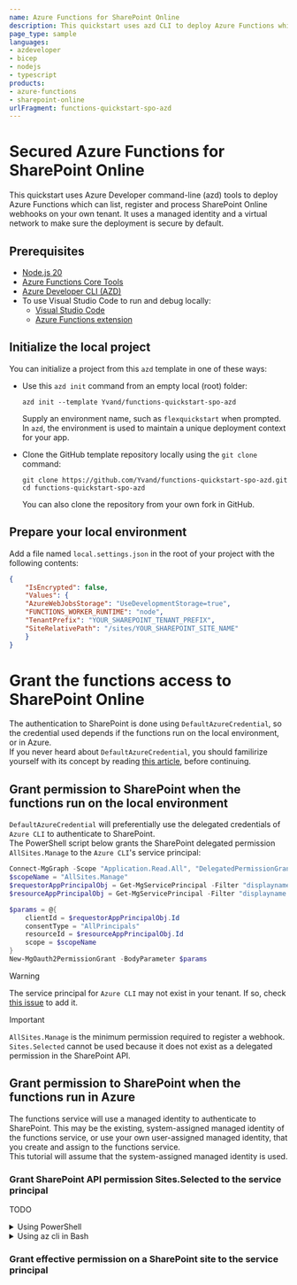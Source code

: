 ```yaml
---
name: Azure Functions for SharePoint Online
description: This quickstart uses azd CLI to deploy Azure Functions which can connect to your own SharePoint Online tenant.
page_type: sample
languages:
- azdeveloper
- bicep
- nodejs
- typescript
products:
- azure-functions
- sharepoint-online
urlFragment: functions-quickstart-spo-azd
---
```


# Secured Azure Functions for SharePoint Online

This quickstart uses Azure Developer command-line (azd) tools to deploy Azure Functions which can list, register and process SharePoint Online webhooks on your own tenant. It uses a managed identity and a virtual network to make sure the deployment is secure by default.

## Prerequisites

+ [Node.js 20](https://www.nodejs.org/)
+ [Azure Functions Core Tools](https://learn.microsoft.com/azure/azure-functions/functions-run-local?pivots=programming-language-typescript#install-the-azure-functions-core-tools)
+ [Azure Developer CLI (AZD)](https://learn.microsoft.com/azure/developer/azure-developer-cli/install-azd)
+ To use Visual Studio Code to run and debug locally:
  + [Visual Studio Code](https://code.visualstudio.com/)
  + [Azure Functions extension](https://marketplace.visualstudio.com/items?itemName=ms-azuretools.vscode-azurefunctions)

## Initialize the local project

You can initialize a project from this `azd` template in one of these ways:

+ Use this `azd init` command from an empty local (root) folder:


    ```shell
    azd init --template Yvand/functions-quickstart-spo-azd
    ```

    Supply an environment name, such as `flexquickstart` when prompted. In `azd`, the environment is used to maintain a unique deployment context for your app.

+ Clone the GitHub template repository locally using the `git clone` command:

    ```shell
    git clone https://github.com/Yvand/functions-quickstart-spo-azd.git
    cd functions-quickstart-spo-azd
    ```

    You can also clone the repository from your own fork in GitHub.

## Prepare your local environment

Add a file named `local.settings.json` in the root of your project with the following contents:

```json
{
    "IsEncrypted": false,
    "Values": {
    "AzureWebJobsStorage": "UseDevelopmentStorage=true",
    "FUNCTIONS_WORKER_RUNTIME": "node",
    "TenantPrefix": "YOUR_SHAREPOINT_TENANT_PREFIX",
    "SiteRelativePath": "/sites/YOUR_SHAREPOINT_SITE_NAME"
    }
}
```

# Grant the functions access to SharePoint Online

The authentication to SharePoint is done using `DefaultAzureCredential`, so the credential used depends if the functions run on the local environment, or in Azure.  
If you never heard about `DefaultAzureCredential`, you should familirize yourself with its concept by reading [this article](https://aka.ms/azsdk/js/identity/credential-chains#use-defaultazurecredential-for-flexibility), before continuing.

## Grant permission to SharePoint when the functions run on the local environment

`DefaultAzureCredential` will preferentially use the delegated credentials of `Azure CLI` to authenticate to SharePoint.  
The PowerShell script below grants the SharePoint delegated permission `AllSites.Manage` to the `Azure CLI`'s service principal:

```powershell
Connect-MgGraph -Scope "Application.Read.All", "DelegatedPermissionGrant.ReadWrite.All"
$scopeName = "AllSites.Manage"
$requestorAppPrincipalObj = Get-MgServicePrincipal -Filter "displayname eq 'Microsoft Azure CLI'"
$resourceAppPrincipalObj = Get-MgServicePrincipal -Filter "displayname eq 'Office 365 SharePoint Online'"

$params = @{
	clientId = $requestorAppPrincipalObj.Id
	consentType = "AllPrincipals"
	resourceId = $resourceAppPrincipalObj.Id
	scope = $scopeName
}
New-MgOauth2PermissionGrant -BodyParameter $params
```

> [!WARNING]  
> The service principal for `Azure CLI` may not exist in your tenant. If so, check [this issue](https://github.com/Azure/azure-cli/issues/28628) to add it.

> [!IMPORTANT]  
> `AllSites.Manage` is the minimum permission required to register a webhook. `Sites.Selected` cannot be used because it does not exist as a delegated permission in the SharePoint API.

## Grant permission to SharePoint when the functions run in Azure

The functions service will use a managed identity to authenticate to SharePoint. This may be the existing, system-assigned managed identity of the functions service, or use your own user-assigned managed identity, that you create and assign to the functions service.  
This tutorial will assume that the system-assigned managed identity is used.

### Grant SharePoint API permission Sites.Selected to the service principal

TODO

<details>
  <summary>Using PowerShell</summary>

```powershell
Connect-MgGraph -Scope "Application.Read.All", "AppRoleAssignment.ReadWrite.All"
$managedIdentityObjectId = "6cb4df2c-95c6-4f5a-9fdf-b16a15670382" # 'Object (principal) ID' of the managed identity
$scopeName = "Sites.Selected"
$resourceAppPrincipalObj = Get-MgServicePrincipal -Filter "displayName eq 'Office 365 SharePoint Online'" # SPO
$targetAppPrincipalAppRole = $resourceAppPrincipalObj.AppRoles | ? Value -eq $scopeName

$appRoleAssignment = @{
    "principalId" = $managedIdentityObjectId
    "resourceId"  = $resourceAppPrincipalObj.Id
    "appRoleId"   = $targetAppPrincipalAppRole.Id
}
New-MgServicePrincipalAppRoleAssignment -ServicePrincipalId $managedIdentityObjectId -BodyParameter $appRoleAssignment | Format-List
```

</details>
   
<details>
  <summary>Using az cli in Bash</summary>

```bash
managedIdentityObjectId="0efdba91-0b79-461a-af50-377740abf811" # 'Object (principal) ID' of the managed identity
resourceServicePrincipalId=$(az ad sp list --query '[].[id]' --filter "displayName eq 'Office 365 SharePoint Online'" -o tsv)
resourceServicePrincipalAppRoleId="$(az ad sp show --id $resourceServicePrincipalId --query "appRoles[?starts_with(value, 'Sites.Selected')].[id]" -o tsv)"

az rest --method POST --uri "https://graph.microsoft.com/v1.0/servicePrincipals/${managedIdentityObjectId}/appRoleAssignments" --headers 'Content-Type=application/json' --body "{ 'principalId': '${managedIdentityObjectId}', 'resourceId': '${resourceServicePrincipalId}', 'appRoleId': '${resourceServicePrincipalAppRoleId}' }"
```

</details>

### Grant effective permission on a SharePoint site to the service principal
